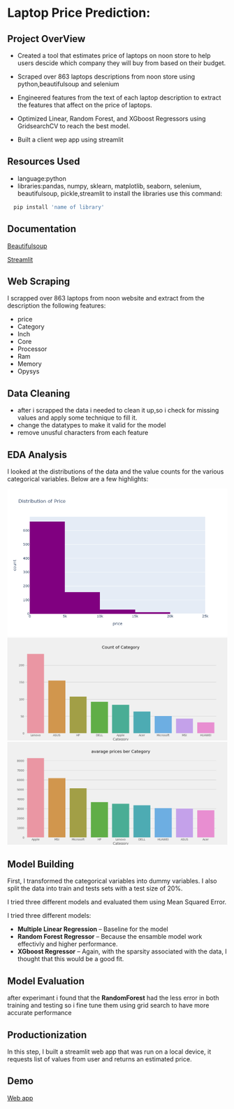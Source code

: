 
# Laptop Price Prediction:


## Project OverView
- Created a tool that estimates price of laptops on noon store to help users descide which company they will buy from based on their budget.
- Scraped over 863 laptops descriptions from noon store using python,beautifulsoup and selenium
- Engineered features from the text of each laptop description to extract the features that affect on the price of laptops.

- Optimized Linear, Random Forest, and XGboost  Regressors using GridsearchCV to reach the best model.
- Built a client wep app using streamlit
## Resources Used

- language:python 
- libraries:pandas, numpy, sklearn, matplotlib, seaborn, selenium, beautifulsoup, pickle,streamlit
to install the libraries use this command:

```bash
  pip install 'name of library'
```    
## Documentation
[Beautifulsoup](https://beautiful-soup-4.readthedocs.io/en/latest/)

[Streamlit](https://docs.streamlit.io/develop/quick-reference/cheat-sheet)






## Web Scraping
I scrapped over 863 laptops from noon website
and extract from the description the following features:
- price
- Category
- Inch
- Core
- Processor
- Ram
- Memory
- Opysys
## Data Cleaning
- after i scrapped the data i needed to clean it up,so i check for missing values and apply some technique to fill it.
- change the datatypes to make it valid for the model 
- remove unusful characters from each feature


## EDA Analysis
I looked at the distributions of the data and the value counts for the various categorical variables. Below are a few highlights:

![alt text](https://github.com/Mannar324/Laptop_price_prediction/blob/main/EDA%20analysis/newplot.png "price distribution")
![alt text](https://github.com/Mannar324/Laptop_price_prediction/blob/main/EDA%20analysis/count%20category.png "Category Count")
![alt text](https://github.com/Mannar324/Laptop_price_prediction/blob/main/EDA%20analysis/pricebercat.png "price ber Category")


## Model Building
First, I transformed the categorical variables into dummy variables. I also split the data into train and tests sets with a test size of 20%.   

I tried three different models and evaluated them using Mean Squared Error.

I tried three different models:
*	**Multiple Linear Regression** – Baseline for the model
*	**Random Forest Regressor** – Because the ensamble model work effectivly and higher performance.
*	**XGboost Regressor** – Again, with the sparsity associated with the data, I thought that this would be a good fit. 
## Model Evaluation
after experimant i found that the **RandomForest** had the less error in both training and testing 
so i fine tune them using grid search to have more accurate performance
## Productionization 
In this step, I built a streamlit web app that was run on a local device, it requests list of values from user and returns an estimated price.


## Demo


[Web app](https://github.com/Mannar324/Laptop_price_prediction/blob/main/webapp.mkv)

